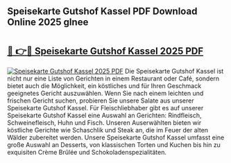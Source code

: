 ## Speisekarte Gutshof Kassel PDF Download Online 2025 glnee

# <h2><a href="http://gcdqp4g.nevu.top/?p=Speisekarte+Gutshof+Kassel">🔗 👉🔴 Speisekarte Gutshof Kassel 2025 PDF</a></h2>

[![Speisekarte Gutshof Kassel 2025 PDF](https://i.imgur.com/dBaPXMq.png)](http://gcdqp4g.nevu.top/?p=Speisekarte+Gutshof+Kassel)
Die Speisekarte Gutshof Kassel ist nicht nur eine Liste von Gerichten in einem Restaurant oder Café, sondern bietet auch die Möglichkeit, ein köstliches und für Ihren Geschmack geeignetes Gericht auszuwählen. Wenn Sie nach einem leichten und frischen Gericht suchen, probieren Sie unsere Salate aus unserer Speisekarte Gutshof Kassel. Für Fleischliebhaber gibt es auf unserer Speisekarte Gutshof Kassel eine Auswahl an Gerichten: Rindfleisch, Schweinefleisch, Huhn und Fisch. Unseren Auserwählten bieten wir köstliche Gerichte wie Schaschlik und Steak an, die im Feuer der alten Wälder zubereitet werden. Unsere Speisekarte Gutshof Kassel umfasst eine große Auswahl an Desserts, von klassischen Torten und Kuchen bis hin zu exquisiten Crème Brûlée und Schokoladenspezialitäten.
